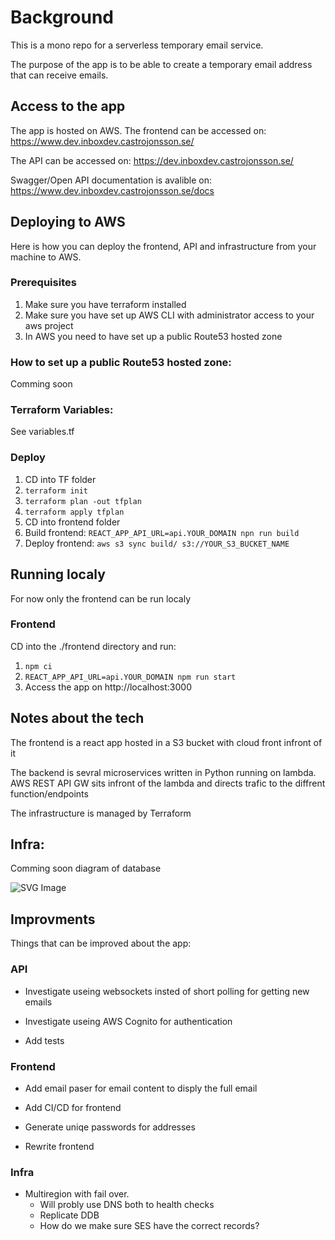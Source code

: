 # Background

This is a mono repo for a serverless temporary email service.

The purpose of the app is to be able to create a temporary email address that can receive emails.

## Access to the app

The app is hosted on AWS.
The frontend can be accessed on: https://www.dev.inboxdev.castrojonsson.se/

The API can be accessed on: https://dev.inboxdev.castrojonsson.se/

Swagger/Open API documentation is avalible on: https://www.dev.inboxdev.castrojonsson.se/docs

## Deploying to AWS

Here is how you can deploy the frontend, API and infrastructure from your machine to AWS.

### Prerequisites

1. Make sure you have terraform installed
2. Make sure you have set up AWS CLI with administrator access to your aws project
3. In AWS you need to have set up a public Route53 hosted zone

### How to set up a public Route53 hosted zone:

Comming soon

### Terraform Variables:

See variables.tf

### Deploy

1. CD into TF folder
2. `terraform init`
3. `terraform plan -out tfplan`
4. `terraform apply tfplan`
5. CD into frontend folder
6. Build frontend: `REACT_APP_API_URL=api.YOUR_DOMAIN npn run build`
7. Deploy frontend: `aws s3 sync build/ s3://YOUR_S3_BUCKET_NAME`

## Running localy

For now only the frontend can be run localy

### Frontend

CD into the ./frontend directory and run:

1. `npm ci`
2. `REACT_APP_API_URL=api.YOUR_DOMAIN npm run start`
3. Access the app on http://localhost:3000

## Notes about the tech

The frontend is a react app hosted in a S3 bucket with cloud front infront of it

The backend is sevral microservices written in Python running on lambda.
AWS REST API GW sits infront of the lambda and directs trafic to the diffrent function/endpoints

The infrastructure is managed by Terraform

## Infra:

Comming soon diagram of database

![SVG Image](https://www.dev.inboxdev.castrojonsson.se/infra.drawio.svg)

## Improvments

Things that can be improved about the app:

### API

- Investigate useing websockets insted of short polling for getting new emails

- Investigate useing AWS Cognito for authentication

- Add tests

### Frontend

- Add email paser for email content to disply the full email

- Add CI/CD for frontend

- Generate uniqe passwords for addresses

- Rewrite frontend

### Infra

- Multiregion with fail over.
  - Will probly use DNS both to health checks
  - Replicate DDB
  - How do we make sure SES have the correct records?
